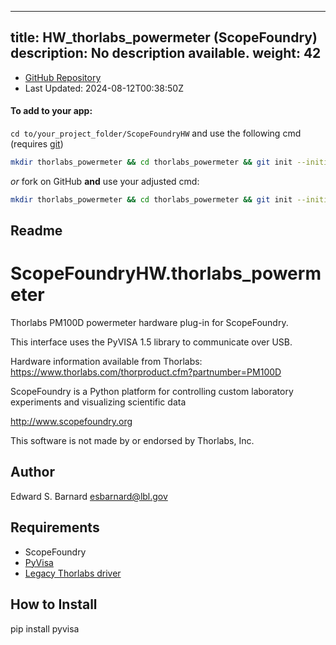
---
title: HW_thorlabs_powermeter (ScopeFoundry)
description: No description available.
weight: 42
---
- [GitHub Repository](https://github.com/ScopeFoundry/HW_thorlabs_powermeter)
- Last Updated: 2024-08-12T00:38:50Z


#### To add to your app:

`cd to/your_project_folder/ScopeFoundryHW` and use the following cmd (requires [git](/docs/100_development/20_git/))

```bash
mkdir thorlabs_powermeter && cd thorlabs_powermeter && git init --initial-branch=master && git remote add upstream_ScopeFoundry https://github.com/ScopeFoundry/HW_thorlabs_powermeter && git pull upstream_ScopeFoundry master && cd ..
```

*or* fork on GitHub **and** use your adjusted cmd:

```bash
mkdir thorlabs_powermeter && cd thorlabs_powermeter && git init --initial-branch=master && git remote add origin https://github.com/YOUR_GH_ACC/HW_thorlabs_powermeter && git pull origin master && cd ..
```

## Readme
ScopeFoundryHW.thorlabs_powermeter
==================================

Thorlabs PM100D powermeter hardware plug-in for ScopeFoundry.

This interface uses the PyVISA 1.5 library to communicate over USB.

Hardware information available from Thorlabs:
<https://www.thorlabs.com/thorproduct.cfm?partnumber=PM100D>

ScopeFoundry is a Python platform for controlling custom laboratory 
experiments and visualizing scientific data

<http://www.scopefoundry.org>

This software is not made by or endorsed by Thorlabs, Inc.


Author
----------

Edward S. Barnard <esbarnard@lbl.gov>


Requirements
------------

 * ScopeFoundry
 *  [PyVisa](https://pyvisa.readthedocs.io/en/stable/)
 * [Legacy Thorlabs driver](https://www.thorlabs.com/software_pages/viewsoftwarepage.cfm?code=PM100x)

 
How to Install
---------------

pip install pyvisa
